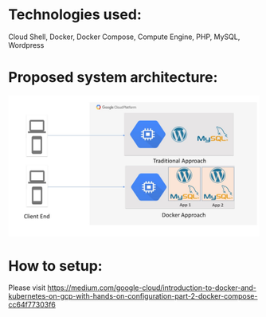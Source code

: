 # Technologies used:  
Cloud Shell, Docker, Docker Compose, Compute Engine, PHP, MySQL, Wordpress

# Proposed system architecture:
![image](https://github.com/manbobo2002/wordpress-docker-compose/blob/master/solution%20diagram.jpg)  

# How to setup:  
Please visit https://medium.com/google-cloud/introduction-to-docker-and-kubernetes-on-gcp-with-hands-on-configuration-part-2-docker-compose-cc64f77303f6
